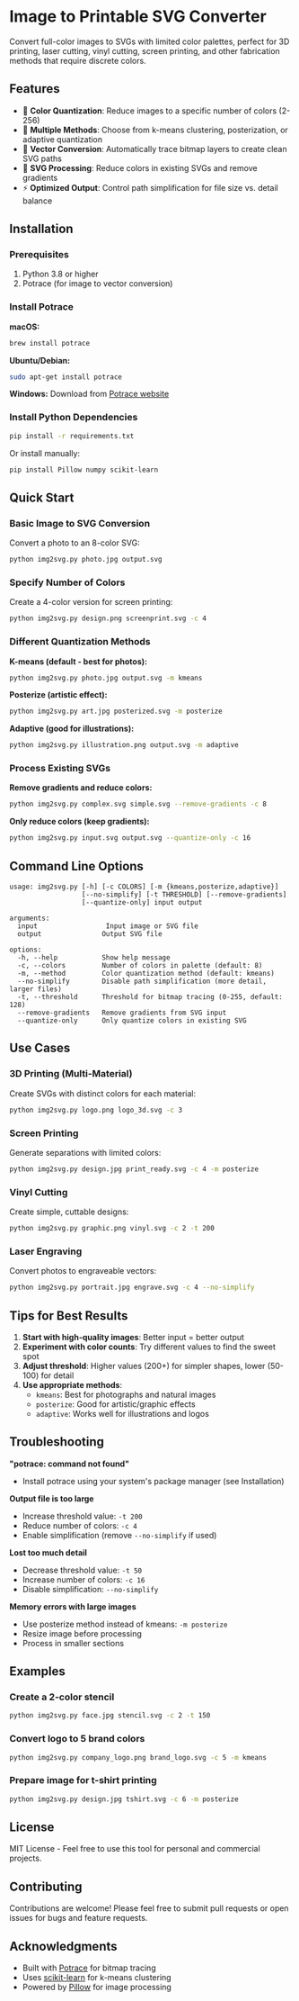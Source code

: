 # Image to Printable SVG Converter

Convert full-color images to SVGs with limited color palettes, perfect for 3D printing, laser cutting, vinyl cutting, screen printing, and other fabrication methods that require discrete colors.

## Features

- 🎨 **Color Quantization**: Reduce images to a specific number of colors (2-256)
- 🔄 **Multiple Methods**: Choose from k-means clustering, posterization, or adaptive quantization
- 📐 **Vector Conversion**: Automatically trace bitmap layers to create clean SVG paths
- 🎯 **SVG Processing**: Reduce colors in existing SVGs and remove gradients
- ⚡ **Optimized Output**: Control path simplification for file size vs. detail balance

## Installation

### Prerequisites

1. Python 3.8 or higher
2. Potrace (for image to vector conversion)

### Install Potrace

**macOS:**
```bash
brew install potrace
```

**Ubuntu/Debian:**
```bash
sudo apt-get install potrace
```

**Windows:**
Download from [Potrace website](http://potrace.sourceforge.net/)

### Install Python Dependencies

```bash
pip install -r requirements.txt
```

Or install manually:
```bash
pip install Pillow numpy scikit-learn
```

## Quick Start

### Basic Image to SVG Conversion

Convert a photo to an 8-color SVG:
```bash
python img2svg.py photo.jpg output.svg
```

### Specify Number of Colors

Create a 4-color version for screen printing:
```bash
python img2svg.py design.png screenprint.svg -c 4
```

### Different Quantization Methods

**K-means (default - best for photos):**
```bash
python img2svg.py photo.jpg output.svg -m kmeans
```

**Posterize (artistic effect):**
```bash
python img2svg.py art.jpg posterized.svg -m posterize
```

**Adaptive (good for illustrations):**
```bash
python img2svg.py illustration.png output.svg -m adaptive
```

### Process Existing SVGs

**Remove gradients and reduce colors:**
```bash
python img2svg.py complex.svg simple.svg --remove-gradients -c 8
```

**Only reduce colors (keep gradients):**
```bash
python img2svg.py input.svg output.svg --quantize-only -c 16
```

## Command Line Options

```
usage: img2svg.py [-h] [-c COLORS] [-m {kmeans,posterize,adaptive}]
                  [--no-simplify] [-t THRESHOLD] [--remove-gradients]
                  [--quantize-only] input output

arguments:
  input                 Input image or SVG file
  output               Output SVG file

options:
  -h, --help           Show help message
  -c, --colors         Number of colors in palette (default: 8)
  -m, --method         Color quantization method (default: kmeans)
  --no-simplify        Disable path simplification (more detail, larger files)
  -t, --threshold      Threshold for bitmap tracing (0-255, default: 128)
  --remove-gradients   Remove gradients from SVG input
  --quantize-only      Only quantize colors in existing SVG
```

## Use Cases

### 3D Printing (Multi-Material)
Create SVGs with distinct colors for each material:
```bash
python img2svg.py logo.png logo_3d.svg -c 3
```

### Screen Printing
Generate separations with limited colors:
```bash
python img2svg.py design.jpg print_ready.svg -c 4 -m posterize
```

### Vinyl Cutting
Create simple, cuttable designs:
```bash
python img2svg.py graphic.png vinyl.svg -c 2 -t 200
```

### Laser Engraving
Convert photos to engraveable vectors:
```bash
python img2svg.py portrait.jpg engrave.svg -c 4 --no-simplify
```

## Tips for Best Results

1. **Start with high-quality images**: Better input = better output
2. **Experiment with color counts**: Try different values to find the sweet spot
3. **Adjust threshold**: Higher values (200+) for simpler shapes, lower (50-100) for detail
4. **Use appropriate methods**:
   - `kmeans`: Best for photographs and natural images
   - `posterize`: Good for artistic/graphic effects
   - `adaptive`: Works well for illustrations and logos

## Troubleshooting

**"potrace: command not found"**
- Install potrace using your system's package manager (see Installation)

**Output file is too large**
- Increase threshold value: `-t 200`
- Reduce number of colors: `-c 4`
- Enable simplification (remove `--no-simplify` if used)

**Lost too much detail**
- Decrease threshold value: `-t 50`
- Increase number of colors: `-c 16`
- Disable simplification: `--no-simplify`

**Memory errors with large images**
- Use posterize method instead of kmeans: `-m posterize`
- Resize image before processing
- Process in smaller sections

## Examples

### Create a 2-color stencil
```bash
python img2svg.py face.jpg stencil.svg -c 2 -t 150
```

### Convert logo to 5 brand colors
```bash
python img2svg.py company_logo.png brand_logo.svg -c 5 -m kmeans
```

### Prepare image for t-shirt printing
```bash
python img2svg.py design.jpg tshirt.svg -c 6 -m posterize
```

## License

MIT License - Feel free to use this tool for personal and commercial projects.

## Contributing

Contributions are welcome! Please feel free to submit pull requests or open issues for bugs and feature requests.

## Acknowledgments

- Built with [Potrace](http://potrace.sourceforge.net/) for bitmap tracing
- Uses [scikit-learn](https://scikit-learn.org/) for k-means clustering
- Powered by [Pillow](https://python-pillow.org/) for image processing